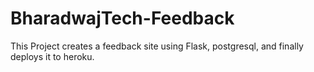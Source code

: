 # BharadwajTech-Feedback
This Project creates a feedback site using Flask, postgresql, and finally deploys it to heroku.
